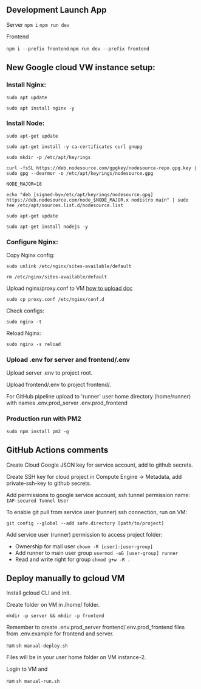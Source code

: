 ## Development Launch App

Server
```npm i```
```npm run dev```

Frontend

```npm i --prefix frontend```
```npm run dev --prefix frontend```

## New Google cloud VW instance setup:

### Install Nginx:

```sudo apt update```

```sudo apt install nginx -y```

### Install Node:

```sudo apt-get update```

```sudo apt-get install -y ca-certificates curl gnupg```

```sudo mkdir -p /etc/apt/keyrings```

```curl -fsSL https://deb.nodesource.com/gpgkey/nodesource-repo.gpg.key | sudo gpg --dearmor -o /etc/apt/keyrings/nodesource.gpg```

```NODE_MAJOR=18```

```echo "deb [signed-by=/etc/apt/keyrings/nodesource.gpg] https://deb.nodesource.com/node_$NODE_MAJOR.x nodistro main" | sudo tee /etc/apt/sources.list.d/nodesource.list```

```sudo apt-get update```

```sudo apt-get install nodejs -y```

### Configure Nginx:

Copy Nginx config:

```sudo unlink /etc/nginx/sites-available/default```

```rm /etc/nginx/sites-available/default```

Upload nginx/proxy.conf to VM [how to upload doc](https://cloud.google.com/compute/docs/instances/transfer-files)

```sudo cp proxy.conf /etc/nginx/conf.d```

Check configs:

```sudo nginx -t```

Reload Nginx:

```sudo nginx -s reload```

### Upload .env for server and frontend/.env

Upload server .env to project root.

Upload frontend/.env to project frontend/.

For GitHub pipeline upload to 'runner' user home directory (home/runner) with names .env.prod_server .env.prod_frontend

### Production run with PM2

```sudo npm install pm2 -g```

## GitHub Actions comments

Create Cloud Google JSON key for service account, add to github secrets.

Create SSH key for cloud project in Compute Engine -> Metadata, add private-ssh-key to github secrets.

Add permissions to google service account, ssh tunnel permission name: ```IAP-secured Tunnel User```

To enable git pull from service user (runner) ssh connection, run on VM:

```git config --global --add safe.directory [path/to/project]```

Add service user (runner) permission to access project folder:
- Ownership for mail user ```chown -R [user]:[user-group]```
- Add runner to main user group ```usermod -aG [user-group] runner```
- Read and write right for group ```chmod g+w -R .```

## Deploy manually to gcloud VM

Install gcloud CLI and init.

Create folder on VM in /home/<user-name> folder.

```mkdir -p server && mkdir -p frontend```

Remember to create .env.prod_server frontend/.env.prod_frontend files from .env.example for frontend and server.

run ```sh manual-deploy.sh```

Files will be in your user home folder on VM instance-2.

Login to VM and 

run ```sh manual-run.sh```
